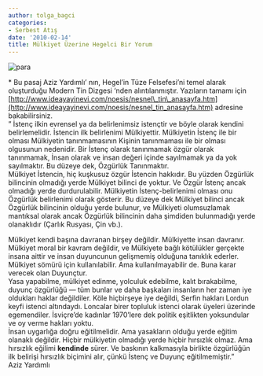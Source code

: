 ```yaml
---
author: tolga_bagci
categories:
- Serbest Atış
date: '2010-02-14'
title: Mülkiyet Üzerine Hegelci Bir Yorum
---
```


![para](http://www.psychologytoday.com/files/u15/Women_and_money_1.jpg)

\* Bu pasaj Aziz Yardımlı’ nın, Hegel’in Tüze Felsefesi’ni temel alarak oluşturduğu Modern Tin Dizgesi ‘nden alıntılanmıştır. Yazıların tamamı için [http://www.ideayayinevi.com/noesis/nesnel\_tin\_anasayfa.htm](http://www.ideayayinevi.com/noesis/nesnel_tin_anasayfa.htm) adresine bakabilirsiniz.  
” İstenç ilkin evrensel ya da belirlenimsiz istençtir ve böyle olarak kendini belirlemelidir. İstencin ilk belirlenimi Mülkiyettir. Mülkiyetin İstenç ile bir olması Mülkiyetin tanınmamasının Kişinin tanınmaması ile bir olması olgusunun nedenidir. Bir İstenç olarak tanınmamak özgür olarak tanınmamak, İnsan olarak ve insan değeri içinde sayılmamak ya da yok sayılmaktır. Bu düzeye dek, Özgürlük Tanınmaktır.  
Mülkiyet İstencin, hiç kuşkusuz özgür İstencin hakkıdır. Bu yüzden Özgürlük bilincinin olmadığı yerde Mülkiyet bilinci de yoktur. Ve Özgür İstenç ancak olmadığı yerde durdurulabilir. Mülkiyetin İstenç-belirlenimi olması onu Özgürlük belirlenimi olarak gösterir. Bu düzeye dek Mülkiyet bilinci ancak Özgürlük bilincinin olduğu yerde bulunur, ve Mülkiyeti olumsuzlamak mantıksal olarak ancak Özgürlük bilincinin daha şimdiden bulunmadığı yerde olanaklıdır (Çarlık Rusyası, Çin vb.).  
  
Mülkiyet kendi başına davranan birşey değildir. Mülkiyette insan davranır. Mülkiyet moral bir kavram değildir, ve Mülkiyete bağlı kötülükler gerçekte insana aittir ve insan duyuncunun gelişmemiş olduğuna tanıklık ederler. Mülkiyet sömürü için kullanılabilir. Ama kullanılmayabilir de. Buna karar verecek olan Duyunçtur.  
Yasa yapabilme, mülkiyet edinme, yolculuk edebilme, kalıt bırakabilme, duyunç özgürlüğü — tüm bunlar ve daha başkaları insanların her zaman iye oldukları haklar değildiler. Köle hiçbirşeye iye değildi, Serfin hakları Lordun keyfi istenci altındaydı. Loncalar birer topluluk istenci olarak üyeleri üzerinde egemendiler. İsviçre’de kadınlar 1970’lere dek politik eşitlikten yoksundular ve oy verme hakları yoktu.  
İnsan uygarlığa doğru eğitilmelidir. Ama yasakların olduğu yerde eğitim olanaklı değildir. Hiçbir mülkiyetin olmadığı yerde hiçbir hırsızlık olmaz. Ama hırsızlık eğilimi **kendinde** sürer. Ve baskının kalkmasıyla birlikte özgürlüğün ilk belirişi hırsızlık biçimini alır, çünkü İstenç ve Duyunç eğitilmemiştir.”  
Aziz Yardımlı